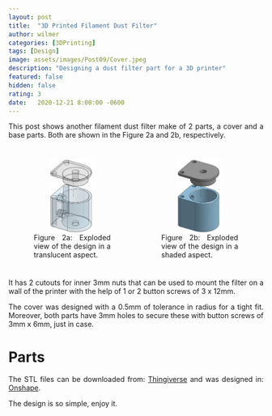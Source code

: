 ```yaml
---
layout: post
title:  "3D Printed Filament Dust Filter"
author: wilmer
categories: [3DPrinting]
tags: [Design]
image: assets/images/Post09/Cover.jpeg
description: "Designing a dust filter part for a 3D printer"
featured: false
hidden: false
rating: 3
date:   2020-12-21 8:00:00 -0600
---
```


This post shows another filament dust filter make of 2 parts, a cover and a base parts.
Both are shown in the Figure 2a and 2b, respectively. 

<style>
	/* Three image containers (use 25% for four, and 50% for two, etc) */
	.column {
		float: left;
		width: 46%;
		padding: 2%;
	}
	
	/* Clear floats after image containers */
	.row::after {
		content: "";
		clear: both;
		display: table;
	}
	
	img {
		border-radius: 5%;
	}
	
	video {
		border-radius: 5%;
	}
	
  p {
    text-align: justify;
  }
    
  figure {
    text-align: justify;
  }
</style>

<div class="row">
  <div class="column">
    <figure>
      <img src="../assets/images/Post09/Translucent.png"
				alt="Translucent.png" 
				style="width:60%; margin-left: auto; margin-right: auto; display: block">
      <figcaption>
        Figure 2a: Exploded view of the design in a translucent aspect. 
      </figcaption>
    </figure>
  </div>
  <div class="column">
    <figure>
      <img src="../assets/images/Post09/Shaded.png"
				alt="Shaded.png" 
				style="width:60%; margin-left: auto; margin-right: auto; display: block">
      <figcaption>
        Figure 2b: Exploded view of the design in a shaded aspect.
      </figcaption>
    </figure>
  </div>
</div>


It has 2 cutouts for inner 3mm nuts that can be used to mount the filter on a 
wall of the printer with the help of 1 or 2 button screws of 3 x 12mm.


The cover was designed with a 0.5mm of tolerance in radius for a tight fit. 
Moreover, both parts have 3mm holes to secure these with button screws of 
3mm x 6mm, just in case.


<h1>Parts</h1>

<p>	
	The STL files can be downloaded from: 
	<a href="https://www.thingiverse.com/thing:4692868">Thingiverse</a>
	and was designed in:
	<a href="https://cad.onshape.com/documents/59e1375141750ded6f4ef554/w/ab098c12c1c48917df4b5c81/e/935f1d50e0a015fb6865d9bc">
		Onshape</a>. 
</p>

The design is so simple, enjoy it.

